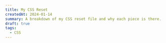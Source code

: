 ```yaml
---
title: My CSS Reset
createdAt: 2024-01-14
summary: A breakdown of my CSS reset file and why each piece is there.
draft: true
tags:
  - CSS
---
```

